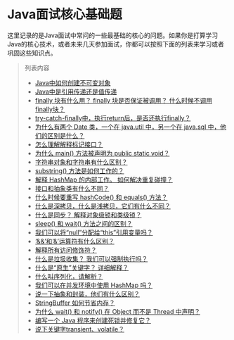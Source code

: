 # Java面试核心基础题

这里记录的是Java面试中常问的一些最基础的核心的问题。如果你是打算学习Java的核心技术，或者未来几天参加面试，你都可以按照下面的列表来学习或者巩固这些知识点。

>列表内容
> * [Java中如何创建不可变对象](#jump1)
> * [Java中是引用传递还是值传递](#jump2)
> * [finally 块有什么用？ finally 块是否保证被调用？ 什么时候不调用finally块？](#jump3)
> * [try-catch-finally中，执行return后，是否还执行finally？](#jump4)
> * [为什么有两个 Date 类，一个在 java.util 中，另一个在 java.sql 中，他们的区别是什么？](#jump5)
> * [怎么理解解释标记接口？](#jump6)
> * [为什么 main() 方法被声明为 public static void？](#jump7)
> * [字符串对象和字符串有什么区别？](#jump8)
> * [substring() 方法是如何工作的？](#jump9)
> * [解释 HashMap 的内部工作。 如何解决重复碰撞？](#jump10)
> * [接口和抽象类有什么不同？](#jump11)
> * [什么时候要重写 hashCode() 和 equals() 方法？](#jump12)
> * [什么是深拷贝，什么是浅拷贝，它们有什么不同？](#jump13)
> * [什么是同步？ 解释对象级锁和类级锁？](#jump14)
> * [sleep() 和 wait() 方法之间的区别？](#jump14)
> * [我们可以将“null”分配给“this”引用变量吗？](#jump14)
> * [‘&&’和‘&’运算符有什么区别？](#jump15)
> * [解释所有访问修饰符？](#jump16)
> * [什么是垃圾收集？ 我们可以强制执行吗？](#jump17)
> * [什么是“原生”关键字？ 详细解释？](#jump18)
> * [什么叫序列化，请解析？](#jump19)
> * [我们可以在并发环境中使用 HashMap 吗？](#jump20)
> * [说一下抽象和封装，他们有什么区别？](#jump21)
> * [StringBuffer 如何节省内存？](#jump22)
> * [为什么 wait() 和 notify() 在 Object 而不是 Thread 中声明？](#jump23)
> * [编写一个 Java 程序来创建死锁并修复它？](#jump24)
> * [说下关键字transient、volatile？](#jump25)


<a id="jump1"/>
<a id="jump2"/>
<a id="jump3"/>
<a id="jump4"/>
<a id="jump5"/>
